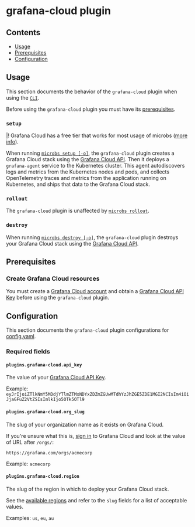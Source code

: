 # grafana-cloud plugin


## Contents

* [Usage](#usage)
* [Prerequisites](#prerequisites)
* [Configuration](#configuration)


## [](usage)Usage

This section documents the behavior of the `grafana-cloud` plugin when using
the [`CLI`](/docs/usage/cli).

Before using the `grafana-cloud` plugin you must have its [prerequisites](#prerequisites).


### `setup`

|! Grafana Cloud has a free tier that works for most usage of microbs ([more info](https://grafana.com/pricing/)).


When running [`microbs setup [-o]`](/docs/usage/cli/#setup), the
`grafana-cloud` plugin creates a Grafana Cloud stack using the
[Grafana Cloud API](https://grafana.com/docs/grafana-cloud/reference/cloud-api/#create-stack).
Then it deploys a `grafana-agent` service to the Kubernetes cluster. This agent
autodiscovers logs and metrics from the Kubernetes nodes and pods, and collects
OpenTelemetry traces and metrics from the application running on Kubernetes, and
ships that data to the Grafana Cloud stack.

### `rollout`

The `grafana-cloud` plugin is unaffected by [`microbs rollout`](/docs/usage/cli#rollout).

### `destroy`

When running [`microbs destroy [-o]`](/docs/usage/cli/#destroy), the
`grafana-cloud` plugin destroys your Grafana Cloud stack using the
[Grafana Cloud API](https://grafana.com/docs/grafana-cloud/reference/cloud-api/#delete-stack).


## [](prerequisites)Prerequisites


### Create Grafana Cloud resources

You must create a [Grafana Cloud account](https://grafana.com/auth/sign-up/create-user)
and obtain a [Grafana Cloud API Key](https://grafana.com/docs/grafana-cloud/reference/create-api-key/)
before using the `grafana-cloud` plugin.


## [](configuration)Configuration

This section documents the `grafana-cloud` plugin configurations for [config.yaml](/docs/usage/configuration).

### Required fields

#### [](plugins.grafana-cloud.api_key)`plugins.grafana-cloud.api_key`

The value of your [Grafana Cloud API Key](https://grafana.com/docs/grafana-cloud/reference/create-api-key/).

Example: `eyJrIjoiZTlkNmY5MDdjYTlmZTMxNDYxZDZmZGUwMTdhYzJhZGE5ZDE1MGI2NCIsIm4iOiJjaGFuZ2VtZSIsImlkIjo5OTk5OTl9`

#### [](plugins.grafana-cloud.org_slug)`plugins.grafana-cloud.org_slug`

The slug of your organization name as it exists on Grafana Cloud.

If you're unsure what this is, [sign in](https://grafana.com/auth/sign-in) to
Grafana Cloud and look at the value of URL after `/orgs/`:

`https://grafana.com/orgs/acmecorp`

Example: `acmecorp`

#### [](plugins.grafana-cloud.region)`plugins.grafana-cloud.region`

The slug of the region in which to deploy your Grafana Cloud stack.

See the
[available regions](https://grafana.com/api/stack-regions) and refer to the
`slug` fields for a list of acceptable values.

Examples: `us`, `eu`, `au`
